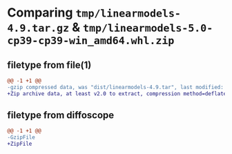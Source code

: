 # Comparing `tmp/linearmodels-4.9.tar.gz` & `tmp/linearmodels-5.0-cp39-cp39-win_amd64.whl.zip`

## filetype from file(1)

```diff
@@ -1 +1 @@
-gzip compressed data, was "dist/linearmodels-4.9.tar", last modified: Wed Aug 29 15:12:30 2018, max compression
+Zip archive data, at least v2.0 to extract, compression method=deflate
```

## filetype from diffoscope

```diff
@@ -1 +1 @@
-GzipFile
+ZipFile
```

